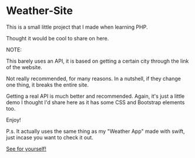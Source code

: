 # Weather-Site

This is a small little project that I made when learning PHP.

Thought it would be cool to share on here.

NOTE:

This barely uses an API, it is based on getting a certain city through the link of the website.

Not really recommended, for many reasons. In a nutshell, if they change one thing, it breaks the entire site.

Getting a real API is much better and recommended. Again, it's just a little demo I thought I'd share here as it has some CSS and Bootstrap elements too.

Enjoy!

P.s. It actually uses the same thing as my "Weather App" made with swift, just incase you want to check it out.

[See for yourself!](https://noys.site/weather)
